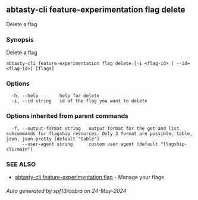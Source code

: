 ## abtasty-cli feature-experimentation flag delete

Delete a flag

### Synopsis

Delete a flag

```
abtasty-cli feature-experimentation flag delete [-i <flag-id> | --id=<flag-id>] [flags]
```

### Options

```
  -h, --help        help for delete
  -i, --id string   id of the flag you want to delete
```

### Options inherited from parent commands

```
  -f, --output-format string   output format for the get and list subcommands for flagship resources. Only 3 format are possible: table, json, json-pretty (default "table")
      --user-agent string      custom user agent (default "flagship-cli/main")
```

### SEE ALSO

* [abtasty-cli feature-experimentation flag](abtasty-cli_feature-experimentation_flag.md)	 - Manage your flags

###### Auto generated by spf13/cobra on 24-May-2024

